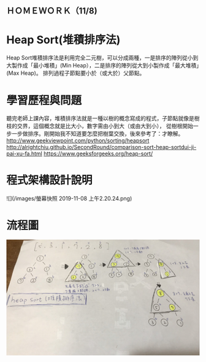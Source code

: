 ## ＨＯＭＥＷＯＲＫ（11/8)

# Heap Sort(堆積排序法)
Heap Sort堆積排序法是利用完全二元樹，可以分成兩種，一是排序的陣列從小到大製作成「最小堆積」(Min Heap），二是排序的陣列從大到小製作成「最大堆積」(Max Heap)。
排列過程子節點要小於（或大於）父節點。


# 學習歷程與問題
聽完老師上課內容，堆積排序法就是一種以樹的概念寫成的程式，子節點就像是樹枝的交界，這個概念就是比大小，數字需由小到大（或由大到小），
從樹根開始一步一步做排序。剛開始我不知道要怎麼把樹葉交換，後來參考了：才瞭解。http://www.geekviewpoint.com/python/sorting/heapsort http://alrightchiu.github.io/SecondRound/comparison-sort-heap-sortdui-ji-pai-xu-fa.html
https://www.geeksforgeeks.org/heap-sort/

# 程式架構設計說明

![](/images/螢幕快照 2019-11-08 上午2.20.24.png)

# 流程圖

![](/images/S__89858112.jpg)
